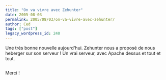 ```yaml
---
title: "On va vivre avec Zehunter"
date: 2005-08-03
permalink: 2005/08/03/on-va-vivre-avec-zehunter/
author: Ced
tags: ["post"]
legacy_wordpress_id: 240
---
```


Une très bonne nouvelle aujourd'hui. Zehunter nous a proposé de nous heberger sur son serveur&nbsp;! Un vrai serveur, avec Apache dessus et tout et tout.

<img src="http://www.ovh.com/images/products/pentium.gif" alt="" />

<!-- excerpt -->

Merci&nbsp;!
